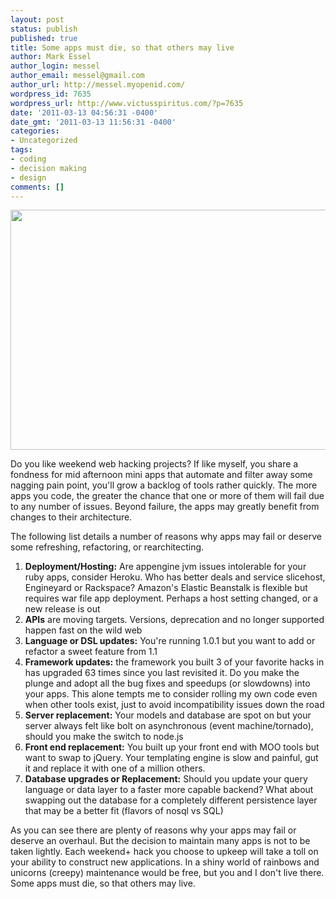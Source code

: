 ```yaml
---
layout: post
status: publish
published: true
title: Some apps must die, so that others may live
author: Mark Essel
author_login: messel
author_email: messel@gmail.com
author_url: http://messel.myopenid.com/
wordpress_id: 7635
wordpress_url: http://www.victusspiritus.com/?p=7635
date: '2011-03-13 04:56:31 -0400'
date_gmt: '2011-03-13 11:56:31 -0400'
categories:
- Uncategorized
tags:
- coding
- decision making
- design
comments: []
---
```

<p style="text-align: center;"><a href="http://listicles.com/media/10-illustrated-versions-of-evolution/"><img class="aligncenter size-full wp-image-7644" title="evolution" src="http://www.victusspiritus.com/wp-content/uploads/2011/03/evolution1.jpg" alt="" width="512" height="384" /></a></p>
<p>Do you like weekend web hacking projects? If like myself, you share a fondness for mid afternoon mini apps that automate and filter away some nagging pain point, you'll grow a backlog of tools rather quickly. The more apps you code, the greater the chance that one or more of them will fail due to any number of issues. Beyond failure, the apps may greatly benefit from changes to their architecture.</p>
<p>The following list details a number of reasons why apps may fail or deserve some refreshing, refactoring, or rearchitecting.</p>
<ol>
<li><b>Deployment/Hosting:</b> Are appengine jvm issues intolerable for your ruby apps, consider Heroku. Who has better deals and service slicehost, Engineyard or Rackspace? Amazon's Elastic Beanstalk is flexible but requires war file app deployment. Perhaps a host setting changed, or a new release is out</li>
<li><b>APIs</b> are moving targets. Versions, deprecation and no longer supported happen fast on the wild web</li>
<li><b>Language or DSL updates:</b> You're running 1.0.1 but you want to add or refactor a sweet feature from 1.1</li>
<li><b>Framework updates:</b> the framework you built 3 of your favorite hacks in has upgraded 63 times since you last revisited it. Do you make the plunge and adopt all the bug fixes and speedups (or slowdowns) into your apps. This alone tempts me to consider rolling my own code even when other tools exist, just to avoid incompatibility issues down the road</li>
<li><b>Server replacement:</b> Your models and database are spot on but your server always felt like bolt on asynchronous (event machine/tornado), should you make the switch to node.js</li>
<li><b>Front end replacement:</b> You built up your front end with MOO tools but want to swap to jQuery. Your templating engine is slow and painful, gut it and replace it with one of a million others.</li>
<li><b>Database upgrades or Replacement:</b> Should you update your query language or data layer to a faster more capable backend? What about swapping out the database for a completely different persistence layer that may be a better fit (flavors of nosql vs SQL)</li>
</ol>
<p>As you can see there are plenty of reasons why your apps may fail or deserve an overhaul. But the decision to maintain many apps is not to be taken lightly. Each weekend+ hack you choose to upkeep will take a toll on your ability to construct new applications. In a shiny world of rainbows and unicorns (creepy) maintenance would be free, but you and I don't live there. Some apps must die, so that others may live.</p>
